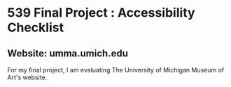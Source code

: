 # 539 Final Project : Accessibility Checklist

## Website: umma.umich.edu

For my final project, I am evaluating The University of Michigan Museum of Art's website. 
